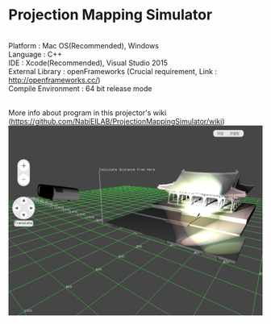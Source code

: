 # Projection Mapping Simulator

<br>Platform : Mac OS(Recommended), Windows
<br>Language : C++
<br>IDE : Xcode(Recommended), Visual Studio 2015
<br>External Library : openFrameworks (Crucial requirement, Link : http://openframeworks.cc/)
<br>Compile Environment : 64 bit release mode

<br>More info about program in this projector's wiki (https://github.com/NabiEILAB/ProjectionMappingSimulator/wiki)
<br><img src="wiki/home/screenshot01.png"></img></br>
